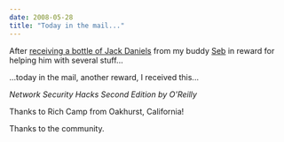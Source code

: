 ```yaml
---
date: 2008-05-28
title: "Today in the mail..."
---
```


After [receiving a bottle of Jack Daniels](https://blog.wains.be/2006/2006-12-06-give-to-the-community-the-community-gives-it-back-to-you/) from my buddy [Seb](http://sergent-todd.blogspot.com) in reward for helping him with several stuff...

...today in the mail, another reward, I received this...

_Network Security Hacks Second Edition by O'Reilly_

Thanks to Rich Camp from Oakhurst, California!

Thanks to the community.

